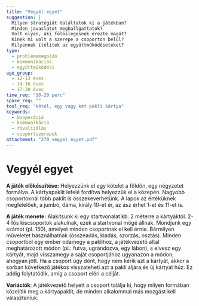 ```yaml
---
title: "Vegyél egyet"
suggestion: | 
  Milyen stratégiát találtatok ki a játékban?
  Minden javaslatot meghallgattatok?
  Volt olyan, aki fölöslegesnek érezte magát?
  Kinek mi volt a szerepe a csoporton belül?
  Milyennek ítélitek az együttműködéseteket?
type:
  - problémamegoldó
  - kommunikációs
  - együttműködési
age_group:
  - 12-13 éves
  - 14-16 éves
  - 17-20 éves
time_req: "10-20 perc"
space_req: ""
tool_req: "kötél, egy vagy két pakli kártya"
keywords: 
  - kooperáció
  - kommunikáció
  - rivalizálás
  - csoportszerepek
attachment: "270_vegyel_egyet.pdf"
---
```


# Vegyél egyet

**A játék előkészítése:** Helyezzünk el egy kötelet a földön, egy négyzetet formálva. A kártyapaklit lefelé fordítva helyezzük el a közepén. Nagyobb csoportoknál több paklit is összekeverhetünk. A lapok az értéküknek megfelelőek, a jumbó, dáma, király 10-et ér, az ász érhet 1-et és 11-et is.

 **A játék menete:** Alakítsunk ki egy startvonalat kb. 2 méterre a kártyáktól. 2-4 fős kiscsoportok alakulnak, ezek a startvonal mögé állnak. Mondjunk egy számot (pl. 150), amelyet minden csoportnak el kell érnie. Bármilyen műveletet használhatnak (összeadás, kiadás, szorzás, osztás). Minden csoportból egy ember odamegy a paklihoz, a játékvezető által meghatározott módon (pl.: futva, ugrándozva, egy lábon), s elvesz egy kártyát, majd visszamegy a saját csoportjához ugyanazon a módon, ahogyan jött. Ha a csoport úgy dönt, hogy nem kérik azt a kártyát, akkor a sorban következő játékos visszateheti azt a pakli aljára,és új kártyát húz. Ez addig folytatódik, amíg a csoport eléri a célját.

 **Variációk**: A játékvezető helyett a csoport találja ki, hogy milyen formában közelítik meg a kártyapaklit, de minden alkalommal más mozgást kell választaniuk.
  
  
